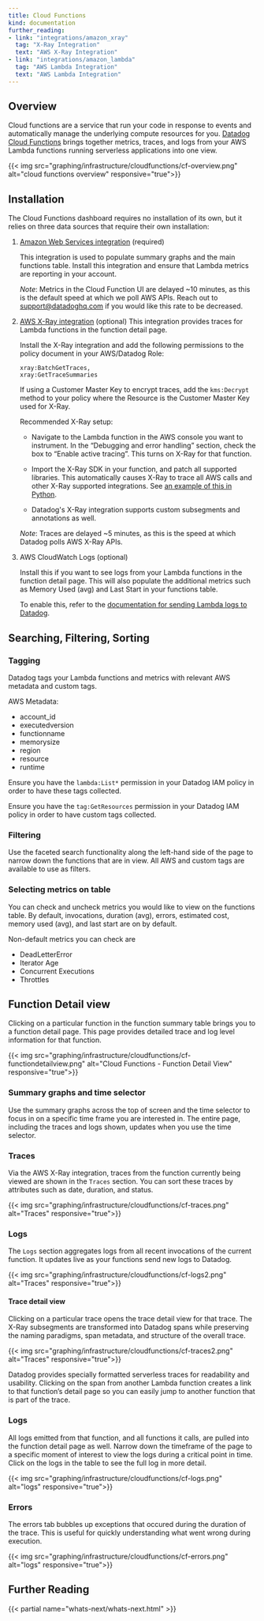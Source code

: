 ```yaml
---
title: Cloud Functions
kind: documentation
further_reading:
- link: "integrations/amazon_xray"
  tag: "X-Ray Integration"
  text: "AWS X-Ray Integration"
- link: "integrations/amazon_lambda"
  tag: "AWS Lambda Integration"
  text: "AWS Lambda Integration"
---
```


## Overview

Cloud functions are a service that run your code in response to events and automatically manage the underlying compute resources for you. [Datadog Cloud Functions][1] brings together metrics, traces, and logs from your AWS Lambda functions running serverless applications into one view.

{{< img src="graphing/infrastructure/cloudfunctions/cf-overview.png" alt="cloud functions overview" responsive="true">}}

## Installation

The Cloud Functions dashboard requires no installation of its own, but it relies on three data sources that require their own installation:

1. [Amazon Web Services integration][2] (required)

	This integration is used to populate summary graphs and the main functions table. Install this integration and ensure that Lambda metrics are reporting in your account.

	*Note*: Metrics in the Cloud Function UI are delayed ~10 minutes, as this is the default speed at which we poll AWS APIs. Reach out to support@datadoghq.com if you would like this rate to be decreased.

2. [AWS X-Ray integration][3] (optional)
	This integration provides traces for Lambda functions in the function detail page.

	Install the X-Ray integration and add the following permissions to the policy document in your AWS/Datadog Role:
	```
	xray:BatchGetTraces,
	xray:GetTraceSummaries
	```
	If using a Customer Master Key to encrypt traces, add the `kms:Decrypt` method to your policy where the Resource is the Customer Master Key used for X-Ray.

	Recommended X-Ray setup:

	- Navigate to the Lambda function in the AWS console you want to instrument. In the “Debugging and error handling” section, check the box to “Enable active tracing”. This turns on X-Ray for that function.

	- Import the X-Ray SDK in your function, and patch all supported libraries. This automatically causes X-Ray to trace all AWS calls and other X-Ray supported integrations. See [an example of this in Python][4].

	- Datadog's X-Ray integration supports custom subsegments and annotations as well.

	*Note*: Traces are delayed ~5 minutes, as this is the speed at which Datadog polls AWS X-Ray APIs.

3. AWS CloudWatch Logs (optional)

	Install this if you want to see logs from your Lambda functions in the function detail page. This will also populate the additional metrics such as Memory Used (avg) and Last Start in your functions table.

	To enable this, refer to the [documentation for sending Lambda logs to Datadog][5].

## Searching, Filtering, Sorting

### Tagging

Datadog tags your Lambda functions and metrics with relevant AWS metadata and custom tags.

AWS Metadata:

- account_id
- executedversion
- functionname
- memorysize
- region
- resource
- runtime

Ensure you have the `lambda:List*` permission in your Datadog IAM policy in order to have these tags collected.

Ensure you have the `tag:GetResources` permission in your Datadog IAM policy in order to have custom tags collected.

### Filtering

Use the faceted search functionality along the left-hand side of the page to narrow down the functions that are in view. All AWS and custom tags are available to use as filters.

### Selecting metrics on table

You can check and uncheck metrics you would like to view on the functions table. By default, invocations, duration (avg), errors, estimated cost, memory used (avg), and last start are on by default.

Non-default metrics you can check are

- DeadLetterError
- Iterator Age
- Concurrent Executions
- Throttles

## Function Detail view

Clicking on a particular function in the function summary table brings you to a function detail page. This page provides detailed trace and log level information for that function.

{{< img src="graphing/infrastructure/cloudfunctions/cf-functiondetailview.png" alt="Cloud Functions - Function Detail View" responsive="true">}}

### Summary graphs and time selector

Use the summary graphs across the top of screen and the time selector to focus in on a specific time frame you are interested in. The entire page, including the traces and logs shown, updates when you use the time selector.

### Traces

Via the AWS X-Ray integration, traces from the function currently being viewed are shown in the `Traces` section. You can sort these traces by attributes such as date, duration, and status.

{{< img src="graphing/infrastructure/cloudfunctions/cf-traces.png" alt="Traces" responsive="true">}}

### Logs

The `Logs` section aggregates logs from all recent invocations of the current function. It updates live as your functions send new logs to Datadog.

{{< img src="graphing/infrastructure/cloudfunctions/cf-logs2.png" alt="Traces" responsive="true">}}

#### Trace detail view

Clicking on a particular trace opens the trace detail view for that trace. The X-Ray subsegments are transformed into Datadog spans while preserving the naming paradigms, span metadata, and structure of the overall trace.

{{< img src="graphing/infrastructure/cloudfunctions/cf-traces2.png" alt="Traces" responsive="true">}}

Datadog provides specially formatted serverless traces for readability and usability. Clicking on the span from another Lambda function creates a link to that function’s detail page so you can easily jump to another function that is part of the trace.

### Logs

All logs emitted from that function, and all functions it calls, are pulled into the function detail page as well. Narrow down the timeframe of the page to a specific moment of interest to view the logs during a critical point in time. Click on the logs in the table to see the full log in more detail.

{{< img src="graphing/infrastructure/cloudfunctions/cf-logs.png" alt="logs" responsive="true">}}

### Errors

The errors tab bubbles up exceptions that occured during the duration of the trace. This is useful for quickly understanding what went wrong during execution.

{{< img src="graphing/infrastructure/cloudfunctions/cf-errors.png" alt="logs" responsive="true">}}

## Further Reading

{{< partial name="whats-next/whats-next.html" >}}

[1]: http://app.datadoghq.com/functions
[2]: /integrations/amazon_web_services
[3]: https://app.datadoghq.com/account/settings#integrations/amazon_xray
[4]: https://docs.aws.amazon.com/xray/latest/devguide/xray-sdk-python-patching.html
[5]: /integrations/amazon_lambda/#log-collection
